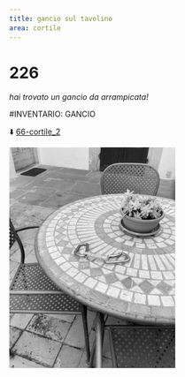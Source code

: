 ```yaml
---
title: gancio sul tavolino
area: cortile
---
```

# 226
_hai trovato un gancio da arrampicata!_

#INVENTARIO: GANCIO

⬇️ [66-cortile_2](66-cortile_2.md)

![foto_108](_assets/preview/foto_108.jpg)
